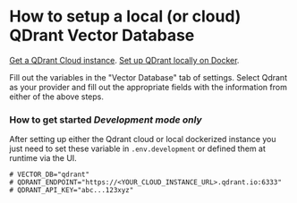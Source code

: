 # How to setup a local (or cloud) QDrant Vector Database

[Get a QDrant Cloud instance](https://cloud.qdrant.io/).
[Set up QDrant locally on Docker](https://github.com/qdrant/qdrant/blob/master/QUICK_START.md).

Fill out the variables in the "Vector Database" tab of settings. Select Qdrant as your provider and fill out the appropriate fields
with the information from either of the above steps.

### How to get started _Development mode only_

After setting up either the Qdrant cloud or local dockerized instance you just need to set these variable in `.env.development` or defined them at runtime via the UI.

```
# VECTOR_DB="qdrant"
# QDRANT_ENDPOINT="https://<YOUR_CLOUD_INSTANCE_URL>.qdrant.io:6333"
# QDRANT_API_KEY="abc...123xyz"
```
